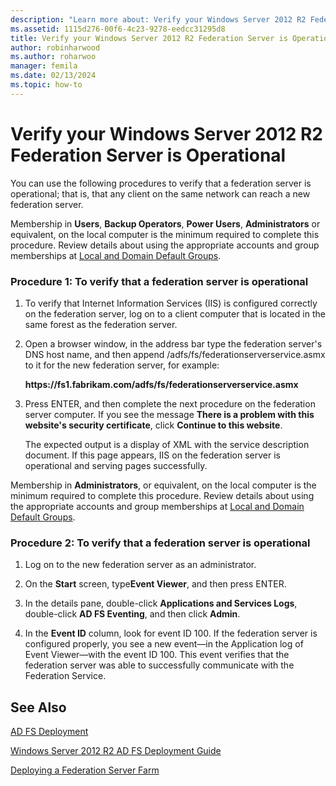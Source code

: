 ```yaml
---
description: "Learn more about: Verify your Windows Server 2012 R2 Federation Server is Operational"
ms.assetid: 1115d276-00f6-4c23-9278-eedcc31295d8
title: Verify your Windows Server 2012 R2 Federation Server is Operational
author: robinharwood
ms.author: roharwoo
manager: femila
ms.date: 02/13/2024
ms.topic: how-to
---
```


# Verify your Windows Server 2012 R2 Federation Server is Operational



You can use the following procedures to verify that a federation server is operational; that is, that any client on the same network can reach a new federation server.

Membership in **Users**, **Backup Operators**, **Power Users**, **Administrators** or equivalent, on the local computer is the minimum required to complete this procedure.  Review details about using the appropriate accounts and group memberships at [Local and Domain Default Groups](/previous-versions/orphan-topics/ws.10/dd728026(v=ws.10)).

### Procedure 1: To verify that a federation server is operational

1.  To verify that Internet Information Services \(IIS\) is configured correctly on the federation server, log on to a client computer that is located in the same forest as the federation server.

2.  Open a browser window, in the address bar type the federation server's DNS host name, and then append \/adfs\/fs\/federationserverservice.asmx to it for the new federation server, for example:

    **https:\/\/fs1.fabrikam.com\/adfs\/fs\/federationserverservice.asmx**

3.  Press ENTER, and then complete the next procedure on the federation server computer. If you see the message **There is a problem with this website's security certificate**, click **Continue to this website**.

    The expected output is a display of XML with the service description document. If this page appears, IIS on the federation server is operational and serving pages successfully.

Membership in **Administrators**, or equivalent, on the local computer is the minimum required to complete this procedure.  Review details about using the appropriate accounts and group memberships at [Local and Domain Default Groups](/previous-versions/orphan-topics/ws.10/dd728026(v=ws.10)).

### Procedure 2: To verify that a federation server is operational

1.  Log on to the new federation server as an administrator.

2.  On the **Start** screen, type**Event Viewer**, and then press ENTER.

3.  In the details pane, double\-click **Applications and Services Logs**, double\-click **AD FS Eventing**, and then click **Admin**.

4.  In the **Event ID** column, look for event ID 100. If the federation server is configured properly, you see a new event—in the Application log of Event Viewer—with the event ID 100. This event verifies that the federation server was able to successfully communicate with the Federation Service.

## See Also

[AD FS Deployment](../../ad-fs/AD-FS-Deployment.md)

[Windows Server 2012 R2 AD FS Deployment Guide](../../ad-fs/deployment/Windows-Server-2012-R2-AD-FS-Deployment-Guide.md)

[Deploying a Federation Server Farm](../../ad-fs/deployment/Deploying-a-Federation-Server-Farm.md)

